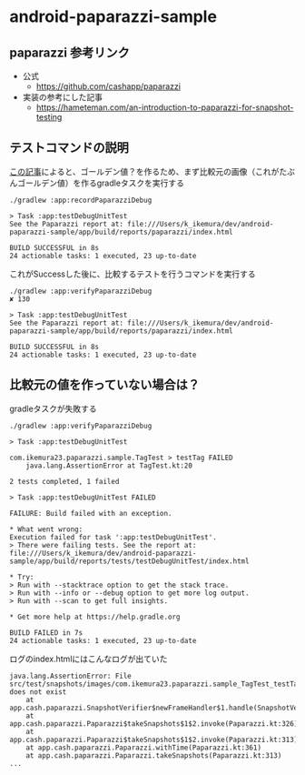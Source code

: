 # android-paparazzi-sample

## paparazzi 参考リンク
- 公式
  - https://github.com/cashapp/paparazzi
- 実装の参考にした記事
  - https://hameteman.com/an-introduction-to-paparazzi-for-snapshot-testing


## テストコマンドの説明

[この記事](https://hameteman.com/an-introduction-to-paparazzi-for-snapshot-testing)によると、ゴールデン値？を作るため、まず比較元の画像（これがたぶんゴールデン値）を作るgradleタスクを実行する

```
./gradlew :app:recordPaparazziDebug

> Task :app:testDebugUnitTest
See the Paparazzi report at: file:///Users/k_ikemura/dev/android-paparazzi-sample/app/build/reports/paparazzi/index.html

BUILD SUCCESSFUL in 8s
24 actionable tasks: 1 executed, 23 up-to-date

```

これがSuccessした後に、比較するテストを行うコマンドを実行する

```
./gradlew :app:verifyPaparazziDebug                                                                                                                                    ✘ 130 

> Task :app:testDebugUnitTest
See the Paparazzi report at: file:///Users/k_ikemura/dev/android-paparazzi-sample/app/build/reports/paparazzi/index.html

BUILD SUCCESSFUL in 8s
24 actionable tasks: 1 executed, 23 up-to-date
```

## 比較元の値を作っていない場合は？

gradleタスクが失敗する

```
./gradlew :app:verifyPaparazziDebug

> Task :app:testDebugUnitTest

com.ikemura23.paparazzi.sample.TagTest > testTag FAILED
    java.lang.AssertionError at TagTest.kt:20

2 tests completed, 1 failed

> Task :app:testDebugUnitTest FAILED

FAILURE: Build failed with an exception.

* What went wrong:
Execution failed for task ':app:testDebugUnitTest'.
> There were failing tests. See the report at: file:///Users/k_ikemura/dev/android-paparazzi-sample/app/build/reports/tests/testDebugUnitTest/index.html

* Try:
> Run with --stacktrace option to get the stack trace.
> Run with --info or --debug option to get more log output.
> Run with --scan to get full insights.

* Get more help at https://help.gradle.org

BUILD FAILED in 7s
24 actionable tasks: 1 executed, 23 up-to-date
```

ログのindex.htmlにはこんなログが出ていた

```
java.lang.AssertionError: File src/test/snapshots/images/com.ikemura23.paparazzi.sample_TagTest_testTag_tag.png does not exist
	at app.cash.paparazzi.SnapshotVerifier$newFrameHandler$1.handle(SnapshotVerifier.kt:46)
	at app.cash.paparazzi.Paparazzi$takeSnapshots$1$2.invoke(Paparazzi.kt:326)
	at app.cash.paparazzi.Paparazzi$takeSnapshots$1$2.invoke(Paparazzi.kt:313)
	at app.cash.paparazzi.Paparazzi.withTime(Paparazzi.kt:361)
	at app.cash.paparazzi.Paparazzi.takeSnapshots(Paparazzi.kt:313)
...
```
